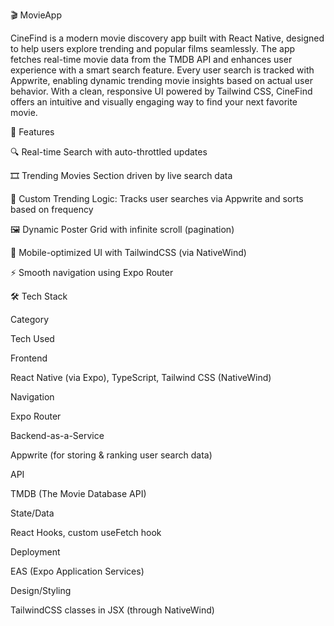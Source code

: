 🎬 MovieApp

CineFind is a modern movie discovery app built with React Native, designed to help users explore trending and popular films seamlessly. The app fetches real-time movie data from the TMDB API and enhances user experience with a smart search feature. Every user search is tracked with Appwrite, enabling dynamic trending movie insights based on actual user behavior. With a clean, responsive UI powered by Tailwind CSS, CineFind offers an intuitive and visually engaging way to find your next favorite movie.

🔧 Features

🔍 Real-time Search with auto-throttled updates

🎞️ Trending Movies Section driven by live search data

🧠 Custom Trending Logic: Tracks user searches via Appwrite and sorts based on frequency

🖼️ Dynamic Poster Grid with infinite scroll (pagination)

📲 Mobile-optimized UI with TailwindCSS (via NativeWind)

⚡ Smooth navigation using Expo Router

🛠️ Tech Stack

Category

Tech Used

Frontend

React Native (via Expo), TypeScript, Tailwind CSS (NativeWind)

Navigation

Expo Router

Backend-as-a-Service

Appwrite (for storing & ranking user search data)

API

TMDB (The Movie Database API)

State/Data

React Hooks, custom useFetch hook

Deployment

EAS (Expo Application Services)

Design/Styling

TailwindCSS classes in JSX (through NativeWind)
